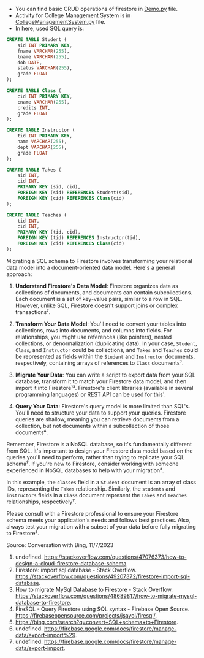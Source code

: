 - You can find basic CRUD operations of firestore in [Demo.py](./Demo.py) file.
- Activity for College Management System is in [CollegeManagementSystem.py](./CollegeManagementSystem.py) file.
- In here, used SQL query is:
```sql
CREATE TABLE Student (
    sid INT PRIMARY KEY,
    fname VARCHAR(255),
    lname VARCHAR(255),
    dob DATE,
    status VARCHAR(255),
    grade FLOAT
);

CREATE TABLE Class (
    cid INT PRIMARY KEY,
    cname VARCHAR(255),
    credits INT,
    grade FLOAT
);

CREATE TABLE Instructor (
    tid INT PRIMARY KEY,
    name VARCHAR(255),
    dept VARCHAR(255),
    grade FLOAT
);

CREATE TABLE Takes (
    sid INT,
    cid INT,
    PRIMARY KEY (sid, cid),
    FOREIGN KEY (sid) REFERENCES Student(sid),
    FOREIGN KEY (cid) REFERENCES Class(cid)
);

CREATE TABLE Teaches (
    tid INT,
    cid INT,
    PRIMARY KEY (tid, cid),
    FOREIGN KEY (tid) REFERENCES Instructor(tid),
    FOREIGN KEY (cid) REFERENCES Class(cid)
);
```
Migrating a SQL schema to Firestore involves transforming your relational data model into a document-oriented data model. Here's a general approach:

1. **Understand Firestore's Data Model**: Firestore organizes data as collections of documents, and documents can contain subcollections. Each document is a set of key-value pairs, similar to a row in SQL. However, unlike SQL, Firestore doesn't support joins or complex transactions⁷.

2. **Transform Your Data Model**: You'll need to convert your tables into collections, rows into documents, and columns into fields. For relationships, you might use references (like pointers), nested collections, or denormalization (duplicating data). In your case, `Student`, `Class`, and `Instructor` could be collections, and `Takes` and `Teaches` could be represented as fields within the `Student` and `Instructor` documents, respectively, containing arrays of references to `Class` documents⁷.

3. **Migrate Your Data**: You can write a script to export data from your SQL database, transform it to match your Firestore data model, and then import it into Firestore¹³. Firestore's client libraries (available in several programming languages) or REST API can be used for this¹.

4. **Query Your Data**: Firestore's query model is more limited than SQL's. You'll need to structure your data to support your queries. Firestore queries are shallow, meaning you can retrieve documents from a collection, but not documents within a subcollection of those documents⁴.

Remember, Firestore is a NoSQL database, so it's fundamentally different from SQL. It's important to design your Firestore data model based on the queries you'll need to perform, rather than trying to replicate your SQL schema⁷. If you're new to Firestore, consider working with someone experienced in NoSQL databases to help with your migration³.

In this example, the `classes` field in a `Student` document is an array of class IDs, representing the `Takes` relationship. Similarly, the `students` and `instructors` fields in a `Class` document represent the `Takes` and `Teaches` relationships, respectively⁷.

Please consult with a Firestore professional to ensure your Firestore schema meets your application's needs and follows best practices. Also, always test your migration with a subset of your data before fully migrating to Firestore³.

Source: Conversation with Bing, 11/7/2023 
1. undefined. https://stackoverflow.com/questions/47076373/how-to-design-a-cloud-firestore-database-schema.
2. Firestore: import sql database - Stack Overflow. https://stackoverflow.com/questions/49207372/firestore-import-sql-database.
3. How to migrate MySql Database to Firestore - Stack Overflow. https://stackoverflow.com/questions/48689817/how-to-migrate-mysql-database-to-firestore.
4. FireSQL - Query Firestore using SQL syntax - Firebase Open Source. https://firebaseopensource.com/projects/jsayol/firesql/.
5. https://bing.com/search?q=convert+SQL+schema+to+Firestore.
6. undefined. https://firebase.google.com/docs/firestore/manage-data/export-import%29.
7. undefined. https://firebase.google.com/docs/firestore/manage-data/export-import.